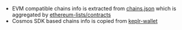 - EVM compatible chains info is extracted from [chains.json](https://chainid.network/chains.json) which is aggregated
  by [ethereum-lists/contracts](https://github.com/ethereum-lists/chains)
- Cosmos SDK based chains info is copied
  from [keplr-wallet](https://github.com/chainapsis/keplr-wallet/raw/c10599a9fc5f52f7a1d68450b78cfc243ebef982/packages/mobile/src/config.ts)
